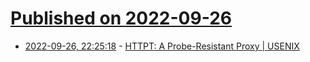 # [Published on 2022-09-26](index.md)

* [2022-09-26, 22:25:18](https://lobste.rs/s/itzm6k/httpt_probe_resistant_proxy_usenix) - [HTTPT: A Probe-Resistant Proxy | USENIX](https://www.usenix.org/conference/foci20/presentation/frolov)
